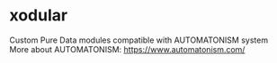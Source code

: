 # xodular
Custom Pure Data modules compatible with AUTOMATONISM system <br>
More about AUTOMATONISM: https://www.automatonism.com/
